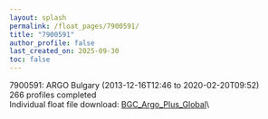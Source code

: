 ```yaml
---
layout: splash
permalink: /float_pages/7900591/
title: "7900591"
author_profile: false
last_created_on: 2025-09-30
toc: false
---
```

 
7900591: ARGO Bulgary (2013-12-16T12:46 to 2020-02-20T09:52)\
266 profiles completed\
Individual float file download: [BGC_Argo_Plus_Global](https://ftp.soest.hawaii.edu/bgc_argo_plus/Individual_Floats/outliers_removed/7900591_Sprof_processed.nc)\
